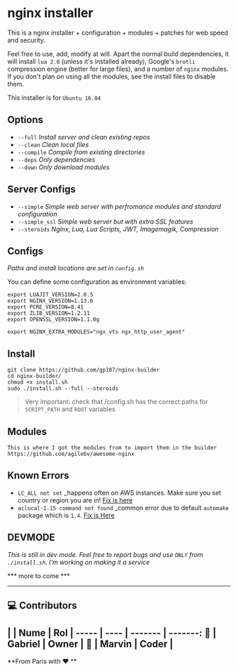 # nginx installer

This is a nginx installer + configuration + modules + patches for web speed and security.

Feel free to use, add, modify at will. Apart the normal build dependencies, it will install 
```lua 2.0``` (unless it's installed already), Google's ```brotli``` compression engine 
(better for large files), and a number of ```nginx``` modules. If you don't plan on using
all the modules, see the install files to disable them.  

This installer is for ```Ubuntu 16.04```


## Options
- `--full`    _Install server and clean existing repos_ 
- `--clean`   _Clean local files_ 
- `--compile` _Compile from existing directories_ 
- `--deps`    _Only dependencies_ 
- `--down`    _Only download modules_ 
## Server Configs
- `--simple`     _Simple web server with perfromance modules and standard configuration_
- `--simple_ssl` _Simple web server but with extra SSL features_
- `--steroids`   _Nginx, Lua, Lua Scripts, JWT, Imagemagik, Compression_

## Configs
_Paths and install locations are set in `config.sh`_

You can define some configuration as environment variables:

```
export LUAJIT_VERSION=2.0.5
export NGINX_VERSION=1.13.6
export PCRE_VERSION=8.41
export ZLIB_VERSION=1.2.11
export OPENSSL_VERSION=1.1.0g

export NGINX_EXTRA_MODULES="ngx_vts ngx_http_user_agent"
```

## Install 

``` 
git clone https://github.com/gp187/nginx-builder
cd nginx-builder/
chmod +x install.sh
sudo ./install.sh --full --steroids
```

> Very important: check that /config.sh has the correct paths for `SCRIPT_PATH` and `ROOT` variables


## Modules
``` 
This is where I got the modules from to import them in the builder https://github.com/agile6v/awesome-nginx
```

## Known Errors
- `LC_ALL not set` _happens often on AWS instances. Make sure you set country or region you are in! [Fix is here](fix/aws_locale.sh)
- `aclocal-1.15 command not found` _common error due to default `automake` package which is `1.4`. [Fix is Here](fix/aclocal.sh)

## DEVMODE
_This is still in dev mode. Feel free to report bugs and use `ONLY` from `./install.sh`. I'm working on making it a service_ 


*** more to come ***


------

## :computer: Contributors 

|    | Nume | Rol | 
----- | ---- | ------- | -------:
:boy:  |  Gabriel  | Owner | 
:boy:  |  Marvin  | Coder | 
----------

**From Paris with :heart: **
